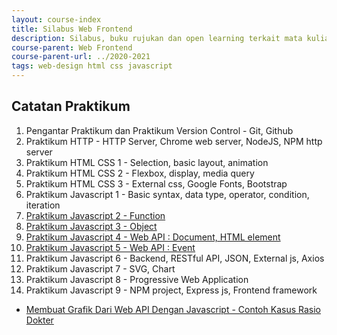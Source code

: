 ```yaml
---
layout: course-index
title: Silabus Web Frontend
description: Silabus, buku rujukan dan open learning terkait mata kuliah Web Frontend
course-parent: Web Frontend
course-parent-url: ../2020-2021
tags: web-design html css javascript
---
```


## Catatan Praktikum

1. Pengantar Praktikum dan Praktikum Version Control - Git, Github
2. Praktikum HTTP - HTTP Server, Chrome web server, NodeJS, NPM http server
3. Praktikum HTML CSS 1 - Selection, basic layout, animation
4. Praktikum HTML CSS 2 - Flexbox, display, media query
5. Praktikum HTML CSS 3 - External css, Google Fonts, Bootstrap
6. Praktikum Javascript 1 - Basic syntax, data type, operator, condition, iteration
7. [Praktikum Javascript 2 - Function](js-function)
8. [Praktikum Javascript 3 - Object](js-object)
9. [Praktikum Javascript 4 - Web API : Document, HTML element](js-web-api-document-element)
10. [Praktikum Javascript 5 - Web API : Event](js-event)
11. Praktikum Javascript 6 - Backend, RESTful API, JSON, External js, Axios
12. Praktikum Javascript 7 - SVG, Chart
13. Praktikum Javascript 8 - Progressive Web Application
14. Praktikum Javascript 9 - NPM project, Express js, Frontend framework 

- [Membuat Grafik Dari Web API Dengan Javascript - Contoh Kasus Rasio Dokter](contoh/json-api-ke-chart/outline)
